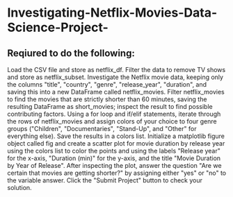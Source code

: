# Investigating-Netflix-Movies-Data-Science-Project-

## Reqiured to do the following:

Load the CSV file and store as netflix_df.
Filter the data to remove TV shows and store as netflix_subset.
Investigate the Netflix movie data, keeping only the columns "title", "country", "genre", "release_year", "duration", and saving this into a new DataFrame called netflix_movies.
Filter netflix_movies to find the movies that are strictly shorter than 60 minutes, saving the resulting DataFrame as short_movies; inspect the result to find possible contributing factors.
Using a for loop and if/elif statements, iterate through the rows of netflix_movies and assign colors of your choice to four genre groups ("Children", "Documentaries", "Stand-Up", and "Other" for everything else). Save the results in a colors list. Initialize a matplotlib figure object called fig and create a scatter plot for movie duration by release year using the colors list to color the points and using the labels "Release year" for the x-axis, "Duration (min)" for the y-axis, and the title "Movie Duration by Year of Release".
After inspecting the plot, answer the question "Are we certain that movies are getting shorter?" by assigning either "yes" or "no" to the variable answer.
Click the "Submit Project" button to check your solution.

